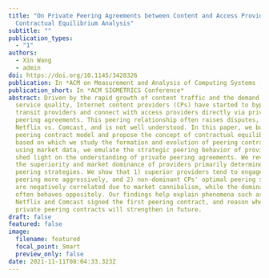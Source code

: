 ```yaml
---
title: "On Private Peering Agreements between Content and Access Providers: A
  Contractual Equilibrium Analysis"
subtitle: ""
publication_types:
  - "1"
authors:
  - Xin Wang
  - admin
doi: https://doi.org/10.1145/3428326
publication: In *ACM on Measurement and Analysis of Computing Systems (SIGMETRICS) 2021*
publication_short: In *ACM SIGMETRICS Conference*
abstract: Driven by the rapid growth of content traffic and the demand for
  service quality, Internet content providers (CPs) have started to bypass
  transit providers and connect with access providers directly via private
  peering agreements. This peering relationship often raises disputes, e.g.,
  Netflix vs. Comcast, and is not well understood. In this paper, we build a
  peering contract model and propose the concept of contractual equilibrium,
  based on which we study the formation and evolution of peering contracts. By
  using market data, we emulate the strategic peering behavior of providers and
  shed light on the understanding of private peering agreements. We reveal that
  the superiority and market dominance of providers primarily determine their
  peering strategies. We show that 1) superior providers tend to engage in
  peering more aggressively, and 2) non-dominant CPs' optimal peering strategies
  are negatively correlated due to market cannibalism, while the dominant CP
  often behaves oppositely. Our findings help explain phenomena such as why
  Netflix and Comcast signed the first peering contract, and reason whether
  private peering contracts will strengthen in future.
draft: false
featured: false
image:
  filename: featured
  focal_point: Smart
  preview_only: false
date: 2021-11-11T08:04:33.323Z
---
```

